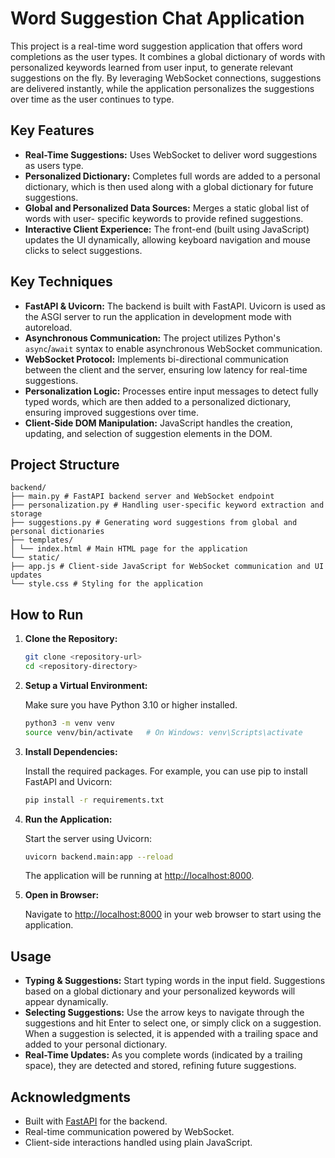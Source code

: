 # Word Suggestion Chat Application

This project is a real-time word suggestion application that offers word completions
as the user types. It combines a global dictionary of words with personalized
keywords learned from user input, to generate relevant suggestions on the fly.
By leveraging WebSocket connections, suggestions are delivered instantly, while the
application personalizes the suggestions over time as the user continues to type.

## Key Features

- **Real-Time Suggestions:** Uses WebSocket to deliver word suggestions as users type.
- **Personalized Dictionary:** Completes full words are added to a personal dictionary,
  which is then used along with a global dictionary for future suggestions.
- **Global and Personalized Data Sources:** Merges a static global list of words with user-
  specific keywords to provide refined suggestions.
- **Interactive Client Experience:** The front-end (built using JavaScript) updates the UI
  dynamically, allowing keyboard navigation and mouse clicks to select suggestions.

## Key Techniques

- **FastAPI & Uvicorn:** The backend is built with FastAPI. Uvicorn is used as the ASGI
  server to run the application in development mode with autoreload.
- **Asynchronous Communication:** The project utilizes Python's `async`/`await` syntax to
  enable asynchronous WebSocket communication.
- **WebSocket Protocol:** Implements bi-directional communication between the client and the
  server, ensuring low latency for real-time suggestions.
- **Personalization Logic:** Processes entire input messages to detect fully typed words,
  which are then added to a personalized dictionary, ensuring improved suggestions
  over time.
- **Client-Side DOM Manipulation:** JavaScript handles the creation, updating, and
  selection of suggestion elements in the DOM.

## Project Structure

```
backend/
├── main.py # FastAPI backend server and WebSocket endpoint
├── personalization.py # Handling user-specific keyword extraction and storage
├── suggestions.py # Generating word suggestions from global and personal dictionaries
├── templates/
│ └── index.html # Main HTML page for the application
└── static/
├── app.js # Client-side JavaScript for WebSocket communication and UI updates
└── style.css # Styling for the application
```

## How to Run

1. **Clone the Repository:**

   ```bash
   git clone <repository-url>
   cd <repository-directory>
   ```

2. **Setup a Virtual Environment:**

   Make sure you have Python 3.10 or higher installed.

   ```bash
   python3 -m venv venv
   source venv/bin/activate   # On Windows: venv\Scripts\activate
   ```

3. **Install Dependencies:**

   Install the required packages. For example, you can use pip to install
   FastAPI and Uvicorn:

   ```bash
   pip install -r requirements.txt
   ```

4. **Run the Application:**

   Start the server using Uvicorn:

   ```bash
   uvicorn backend.main:app --reload
   ```

   The application will be running at [http://localhost:8000](http://localhost:8000).

5. **Open in Browser:**

   Navigate to [http://localhost:8000](http://localhost:8000) in your web browser
   to start using the application.

## Usage

- **Typing & Suggestions:** Start typing words in the input field. Suggestions based on
  a global dictionary and your personalized keywords will appear dynamically.
- **Selecting Suggestions:** Use the arrow keys to navigate through the suggestions and
  hit Enter to select one, or simply click on a suggestion. When a suggestion is selected,
  it is appended with a trailing space and added to your personal dictionary.
- **Real-Time Updates:** As you complete words (indicated by a trailing space), they are
  detected and stored, refining future suggestions.


## Acknowledgments

- Built with [FastAPI](https://fastapi.tiangolo.com/) for the backend.
- Real-time communication powered by WebSocket.
- Client-side interactions handled using plain JavaScript.
